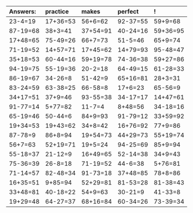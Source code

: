 | Answers: | practice | makes | perfect | ! |
| :--- | :--- | :--- | :--- | :--- |
| 23-4=19 | 17+36=53 | 56+6=62 | 92-37=55 | 59+9=68 | 
| 87-19=68 | 38+3=41 | 37+54=91 | 40-24=16 | 59+36=95 | 
| 17+48=65 | 75-49=26 | 66+7=73 | 51-5=46 | 65+9=74 | 
| 71-19=52 | 14+57=71 | 17+45=62 | 14+79=93 | 95-48=47 | 
| 35+18=53 | 60-44=16 | 59+19=78 | 74-36=38 | 59+27=86 | 
| 94-19=75 | 55-19=36 | 20-2=18 | 64-49=15 | 61-28=33 | 
| 86-19=67 | 34-26=8 | 51-42=9 | 65+16=81 | 28+3=31 | 
| 83-24=59 | 63-38=25 | 66-58=8 | 17+6=23 | 65-56=9 | 
| 34+17=51 | 37+9=46 | 93-55=38 | 34-17=17 | 14+47=61 | 
| 91-77=14 | 5+77=82 | 11-7=4 | 8+48=56 | 34-18=16 | 
| 65-19=46 | 50-44=6 | 84+9=93 | 91-79=12 | 33+59=92 | 
| 19+34=53 | 19+43=62 | 34+8=42 | 16+76=92 | 77+9=86 | 
| 87-78=9 | 86+8=94 | 19+54=73 | 44+29=73 | 55+19=74 | 
| 56+7=63 | 52+19=71 | 19+5=24 | 94-25=69 | 85+9=94 | 
| 55-18=37 | 21-12=9 | 16+49=65 | 52-14=38 | 34+9=43 | 
| 75-36=39 | 26-8=18 | 71-19=52 | 44-6=38 | 5+76=81 | 
| 71-14=57 | 82-48=34 | 91-73=18 | 37+48=85 | 78+8=86 | 
| 16+35=51 | 9+85=94 | 52+29=81 | 81-53=28 | 81-38=43 | 
| 33+48=81 | 40-18=22 | 54+9=63 | 30-21=9 | 41-33=8 | 
| 19+29=48 | 64-27=37 | 68+16=84 | 60-34=26 | 73-39=34 | 

